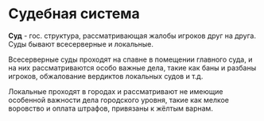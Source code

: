 # Судебная система

**Суд** - гос. структура, рассматривающая жалобы игроков друг на друга. Суды бывают всесерверные и локальные.

Всесерверные суды проходят на спавне в помещении главного суда, и на них рассматриваются особо важные дела, такие как баны и разбаны игроков, обжалование вердиктов локальных судов и т.д. 

Локальные проходят в городах и рассматривают не имеющие особенной важности дела городского уровня, такие как мелкое воровство и оплата штрафов, привязаны к жёлтым варнам.